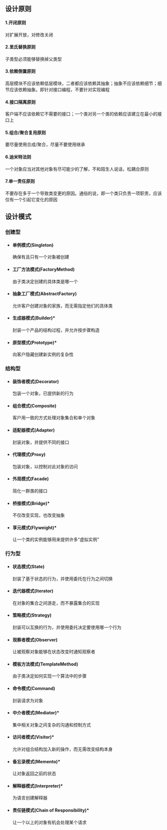## 设计原则
#### 1.开闭原则
对扩展开放，对修改关闭
#### 2.里氏替换原则
子类型必须能够替换掉父类型
#### 3.依赖倒置原则
高层模块不应该依赖低层模块，二者都应该依赖其抽象；抽象不应该依赖细节；细节应该依赖抽象。即针对接口编程，不要针对实现编程
#### 4.接口隔离原则
客户端不应该依赖它不需要的接口；一个类对另一个类的依赖应该建立在最小的接口上
#### 5.组合/聚合复用原则
要尽量使用合成/聚合，尽量不要使用继承
#### 6.迪米特法则
一个对象应当对其他对象有尽可能少的了解，不和陌生人说话，松耦合原则
#### 7.单一责任原则
不要存在多于一个导致类变更的原因。通俗的说，即一个类只负责一项职责，应该仅有一个引起它变化的原因
## 设计模式
### 创建型
* #### 单例模式(Singleton)
  确保有且只有一个对象被创建
* #### 工厂方法模式(FactoryMethod)
  由子类决定创建的具体类是哪一个
* #### 抽象工厂模式(AbstractFactory)
  允许客户创建对象的家族，而无需指定他们的具体类
* #### 生成器模式(Builder)*
  封装一个产品的结构过程，并允许按步骤构造
* #### 原型模式(Prototype)*
  向客户隐藏创建新实例的复杂性
### 结构型
* #### 装饰者模式(Decorator) 
  包装一个对象，已提供新的行为 
* #### 组合模式(Composite)
  客户用一致的方式处理对象集合和单个对象
* #### 适配器模式(Adapter)
  封装对象，并提供不同的接口
* #### 代理模式(Proxy)
  包装对象，以控制对此对象的访问
* #### 外观模式(Facade)
  简化一群类的接口
* #### 桥接模式(Bridge)*
  不仅改变实现，也改变抽象
* #### 享元模式(Flyweight)*
  让一个类的实例能够用来提供许多“虚拟实例”
### 行为型
* #### 状态模式(State)
  封装了基于状态的行为，并使用委托在行为之间切换
* #### 迭代器模式(Iterator)
  在对象的集合之间游走，而不暴露集合的实现
* #### 策略模式(Strategy)
  封装可以互换的行为，并使用委托决定要使用哪一个行为
* #### 观察者模式(Observer)
  让被观察对象能够在状态改变时通知观察者
* #### 模板方法模式(TemplateMethod)
  由子类决定如何实现一个算法中的步骤
* #### 命令模式(Command)
  封装请求为对象
* #### 中介者模式(Mediator)*
  集中相关对象之间复杂的沟通和控制方式
* #### 访问者模式(Visitor)*
  允许对组合结构加入新的操作，而无需改变结构本身
* #### 备忘录模式(Memento)*
  让对象返回之前的状态
* #### 解释器模式(Interpreter)*
  为语言创建解释器
* #### 责任链模式(Chain of Responsibility)*
  让一个以上的对象有机会处理某个请求
